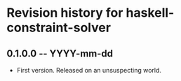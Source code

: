 # Revision history for haskell-constraint-solver

## 0.1.0.0 -- YYYY-mm-dd

* First version. Released on an unsuspecting world.

